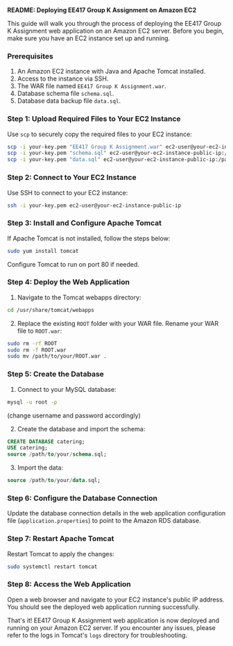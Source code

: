 **README: Deploying EE417 Group K Assignment on Amazon EC2**

This guide will walk you through the process of deploying the EE417 Group K Assignment web application on an Amazon EC2 server. Before you begin, make sure you have an EC2 instance set up and running.

### Prerequisites
1. An Amazon EC2 instance with Java and Apache Tomcat installed.
2. Access to the instance via SSH.
3. The WAR file named `EE417 Group K Assignment.war`.
4. Database schema file `schema.sql`.
5. Database data backup file `data.sql`.

### Step 1: Upload Required Files to Your EC2 Instance
Use `scp` to securely copy the required files to your EC2 instance:

```bash
scp -i your-key.pem "EE417 Group K Assignment.war" ec2-user@your-ec2-instance-public-ip:/path/to/your/
scp -i your-key.pem "schema.sql" ec2-user@your-ec2-instance-public-ip:/path/to/your/
scp -i your-key.pem "data.sql" ec2-user@your-ec2-instance-public-ip:/path/to/your/
```

### Step 2: Connect to Your EC2 Instance
Use SSH to connect to your EC2 instance:

```bash
ssh -i your-key.pem ec2-user@your-ec2-instance-public-ip
```

### Step 3: Install and Configure Apache Tomcat
If Apache Tomcat is not installed, follow the steps below:

```bash
sudo yum install tomcat
```

Configure Tomcat to run on port 80 if needed.

### Step 4: Deploy the Web Application
1. Navigate to the Tomcat webapps directory:

```bash
cd /usr/share/tomcat/webapps
```

2. Replace the existing `ROOT` folder with your WAR file. Rename your WAR file to `ROOT.war`:

```bash
sudo rm -rf ROOT
sudo rm -f ROOT.war
sudo mv /path/to/your/ROOT.war .
```

### Step 5: Create the Database
1. Connect to your MySQL database:

```bash
mysql -u root -p
```

(change username and password accordingly)

2. Create the database and import the schema:

```sql
CREATE DATABASE catering;
USE catering;
source /path/to/your/schema.sql;
```

3. Import the data:

```sql
source /path/to/your/data.sql;
```

### Step 6: Configure the Database Connection
Update the database connection details in the web application configuration file (`application.properties`) to point to the Amazon RDS database.

### Step 7: Restart Apache Tomcat
Restart Tomcat to apply the changes:

```bash
sudo systemctl restart tomcat
```

### Step 8: Access the Web Application
Open a web browser and navigate to your EC2 instance's public IP address. You should see the deployed web application running successfully.

That's it! EE417 Group K Assignment web application is now deployed and running on your Amazon EC2 server. If you encounter any issues, please refer to the logs in Tomcat's `logs` directory for troubleshooting.